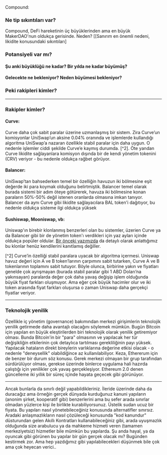 Compound: 

### Ne tip sıkıntıları var?

Compound, DeFi hareketinin üç büyüklerinden ama en büyük MakerDAO'nun oldukça gerisinde. Neden? [[Sanırım en önemli nedeni, likidite konusundaki sıkıntıları]

### Potansiyeli var mı?

#### Şu anki büyüklüğü ne kadar? Bir yılda ne kadar büyümüş?

#### Gelecekte ne bekleniyor? Neden büyümesi bekleniyor?


### Peki rakipleri kimler?


---


### Rakipler kimler? 

#### Curve: 
Curve daha çok sabit paralar üzerine uzmanlaşmış bir sistem. Zira Curve’un komisyonlar UniSwap’un aksine 0.04% oranında ve işlemlerde kullandığı algoritma UniSwap’a nazaran özellikle stabil paralar için daha uygun. O nedenle işlemler ciddi şekilde Curve’e kaymış durumda. [^2]. Öte yandan Curve likidite sağlayanlara komisyon dışında bir de kendi yönetim tokenini (CRV) veriyor - bu nedenle oldukça rağbet görüyor. 

#### Balancer: 
UniSwap’tan bahsederken temel bir özelliğin havuzun iki bölmesine eşit değerde iki para koymak olduğunu belirtmiştik. Balancer temel olarak burada sistemi bir adım öteye götürerek, havuza iki bölmesine konan paraların 50%-50% değil istenen oranlarda olmasına imkan tanıyor. Balancer da aynı Curve gibi likidite sağlayacılara BAL token'i dağıtıyor, bu nedenle oldukça sisteme ilgi oldukça yüksek

#### Sushiswap, Mooniswap, vb:
Uniswap'ın birebir klonlanmış benzerleri olan bu sistemler, üzerien Curve ya da Balancer gibi bir de yönetim token'ı verdikleri için yaz ayları içinde oldukça popüler oldular. [Bir önceki yazımızda](https://turansert.com/genel/2020/09/08/defi-cok-mu-hizli-gidiyor.html) da detaylı olarak anlattığımız bu klonlar henüz kendilerini kanıtlamış değiller.


[^2] Curve’in özelliği stabil paralara uyacak bir algoritma içermesi. Uniswap havuz değeri için A ve B token’larının çarpımını sabit tutarken, Curve A ve B tokenlarının toplamını sabit tutuyor. Böyle olunca, birbirine yakın ve fiyatları genelde çok ayrışmayan (burada stabil paralar gibi 1 ABD Doları’na yakınsayan) paralarda değer çok daha yavaş değişip işlem olduğunda büyük fiyat farkları oluşmuyor. Ama eğer çok büyük hacimler olur ve iki token arasında fiyat farkları oluşursa o zaman Uniswap daha gerçekçi fiyatlar veriyor. 


----


### Teknolojik yenilik
Özellikle iç yönetim (governance) bakımından merkezi girişimlerin teknolojik yenilik getirmede daha avantajlı olacağını söylemek mümkün. Bugün Bitcoin için yapılan en büyük eleştirilerden biri teknolojik olarak yenilik getiremiyor olması. Bunda Bitcoin'in bir "para" olmasının ve yapılacak her tür değişikliğin etkilerinin çok detaylıca tartılması gerekliliğinin payı yüksek. Yapılacak hataların direkt bireylerin varlıklarına değerine etkisi olacak - o nedenle "deneysellik" olabildiğince az kullanılabiliyor.  Keza, Ethererum için de benzer bir durum söz konusu. Gerek merkezi olmayan bir grup tarafından sürdürülüyor olması, gerekse üzerinde binlerce uygulama hali hazırda çalıştığı için yenilikler çok yavaş gerçekleşiyor. Ethereum 2.0 denen güncelleme iki yıllık bir süreç içinde hayata geçecek gibi görünüyor. 


---


Ancak bunlarla da sınırlı değil yapabildikleriniz. İleride üzerinde daha da duracağız ama örneğin gerçek dünyada kurduğunuz kanuni yapıların (anonim şirket, kooperatif gibi) benzerlerini ama bu sefer arada sınırlar olmadan yüzlerce kişi ile birlikte kurabiliyorsunuz. Üstelik sudan ucuz bir fiyata. Bu yapıları nasıl yönetebileceğiniz konusunda alternatifler sınırsız. Aradaki anlaşmazlıkların nasıl çözüleceği konusunda "kod kanundur" düsturundan gelen Akıllı Kontratları kullanabileceğiniz gibi, arada uyuşmazlık olduğunda size arabulucu ya da mahkeme hizmeti veren (tamamen merkeziyetsiz) hizmetler bile mümkün bu yapılarda. 
Şu anda hayal, ya da oyuncak gibi görünen bu yapılar bir gün gerçek olacak mı? Bugünden kestirmek zor. Ama hep yazdığımız gibi yapılabilecekleri düşünmek bile çok ama çok heyecan verici.. 
